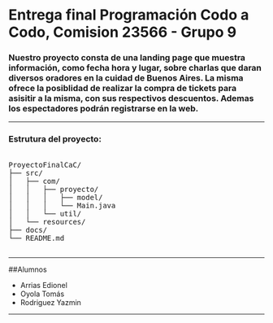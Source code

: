 # Entrega final Programación Codo a Codo, Comision 23566 - Grupo 9

### Nuestro proyecto consta de una landing page que muestra información, como fecha hora y lugar, sobre charlas que daran diversos oradores en la cuidad de Buenos Aires. La misma ofrece la posiblidad de realizar la compra de tickets para asisitir a la misma, con sus respectivos descuentos. Ademas los espectadores podrán registrarse en la web. 

***

### Estrutura del proyecto:

<pre>
  
ProyectoFinalCaC/
├── src/
│   ├── com/
│   │   ├── proyecto/
│   │   │   ├── model/ 
│   │   │   └── Main.java
│   │   └── util/
│   └── resources/
├── docs/
└── README.md
  
</pre>

***

##Alumnos 
- Arrias Edionel
- Oyola Tomás
- Rodriguez Yazmin

***
